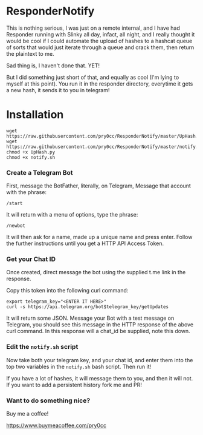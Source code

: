 # ResponderNotify
This is nothing serious, I was just on a remote internal, and I have had Responder running with Slinky all day, infact, all night, and I really thought it would be cool if I could automate the upload of hashes to a hashcat queue of sorts that would just iterate through a queue and crack them, then return the plaintext to me.

Sad thing is, I haven't done that. YET!

But I did something just short of that, and equally as cool (I'm lying to myself at this point). You run it in the responder directory, everytime it gets a new hash, it sends it to you in telegram!

# Installation
```
wget https://raw.githubusercontent.com/pry0cc/ResponderNotify/master/UpHash.py
wget https://raw.githubusercontent.com/pry0cc/ResponderNotify/master/notify.sh
chmod +x UpHash.py
chmod +x notify.sh
```

### Create a Telegram Bot
First, message the BotFather, literally, on Telegram, Message that account with the phrase:
```
/start
```

It will return with a menu of options, type the phrase:

```
/newbot
```

It will then ask for a name, made up a unique name and press enter. Follow the further instructions until you get a HTTP API Access Token. 

### Get your Chat ID
Once created, direct message the bot using the supplied t.me link in the response.

Copy this token into the following curl command:

```
export telegram_key="<ENTER IT HERE>"
curl -s https://api.telegram.org/bot$telegram_key/getUpdates
```

It will return some JSON. Message your Bot with a test message on Telegram, you should see this message in the HTTP response of the above curl command. In this response will a chat_id be supplied, note this down.

### Edit the `notify.sh` script
Now take both your telegram key, and your chat id, and enter them into the top two variables in the `notify.sh` bash script. Then run it!

If you have a lot of hashes, it will message them to you, and then it will not. If you want to add a persistent history fork me and PR!


### Want to do something nice?
Buy me a coffee!

https://www.buymeacoffee.com/pry0cc
